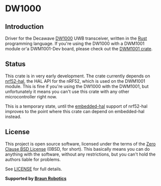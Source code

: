 # DW1000

## Introduction

Driver for the Decawave [DW1000] UWB transceiver, written in the [Rust] programming language. If you're using the DW1000 with a DWM1001 module or'a DWM1001-Dev board, please check out the [DWM1001 crate].

[DW1000]: https://www.decawave.com/products/dw1000
[Rust]: https://www.rust-lang.org/
[DWM1001 crate]: https://github.com/braun-robotics/rust-dwm1001


## Status

This crate is in very early development. The crate currently depends on [nrf52-hal], the HAL API for the nRF52, which is used on the DWM1001 module. This is fine if you're using the DW1000 with the DWM1001, but unfortunately it means you can't use this crate with any other microcontroller right now.

This is a temporary state, until the [embedded-hal] support of nrf52-hal improves to the point where this crate can depend on embedded-hal instead.

[nrf52-hal]: https://github.com/jamesmunns/nrf52-hal
[embedded-hal]: https://github.com/rust-embedded/embedded-hal


## License

This project is open source software, licensed under the terms of the [Zero Clause BSD License][] (0BSD, for short). This basically means you can do anything with the software, without any restrictions, but you can't hold the authors liable for problems.

See [LICENSE] for full details.

[Zero Clause BSD License]: https://opensource.org/licenses/FPL-1.0.0
[LICENSE]: https://github.com/braun-robotics/rust-dwm1001/blob/master/LICENSE


**Supported by [Braun Robotics](https://braun-robotics.com/)**
